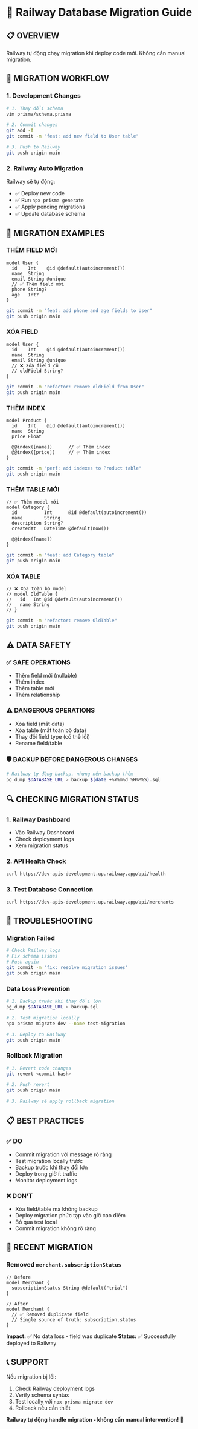 # 🚀 Railway Database Migration Guide

## **📋 OVERVIEW**

Railway tự động chạy migration khi deploy code mới. Không cần manual migration.

## **🔧 MIGRATION WORKFLOW**

### **1. Development Changes**
```bash
# 1. Thay đổi schema
vim prisma/schema.prisma

# 2. Commit changes
git add -A
git commit -m "feat: add new field to User table"

# 3. Push to Railway
git push origin main
```

### **2. Railway Auto Migration**
Railway sẽ tự động:
- ✅ Deploy new code
- ✅ Run `npx prisma generate`
- ✅ Apply pending migrations
- ✅ Update database schema

## **📝 MIGRATION EXAMPLES**

### **THÊM FIELD MỚI**
```prisma
model User {
  id    Int    @id @default(autoincrement())
  name  String
  email String @unique
  // ✅ Thêm field mới
  phone String?
  age   Int?
}
```
```bash
git commit -m "feat: add phone and age fields to User"
git push origin main
```

### **XÓA FIELD**
```prisma
model User {
  id    Int    @id @default(autoincrement())
  name  String
  email String @unique
  // ❌ Xóa field cũ
  // oldField String?
}
```
```bash
git commit -m "refactor: remove oldField from User"
git push origin main
```

### **THÊM INDEX**
```prisma
model Product {
  id    Int    @id @default(autoincrement())
  name  String
  price Float
  
  @@index([name])      // ✅ Thêm index
  @@index([price])     // ✅ Thêm index
}
```
```bash
git commit -m "perf: add indexes to Product table"
git push origin main
```

### **THÊM TABLE MỚI**
```prisma
// ✅ Thêm model mới
model Category {
  id          Int      @id @default(autoincrement())
  name        String
  description String?
  createdAt   DateTime @default(now())
  
  @@index([name])
}
```
```bash
git commit -m "feat: add Category table"
git push origin main
```

### **XÓA TABLE**
```prisma
// ❌ Xóa toàn bộ model
// model OldTable {
//   id   Int @id @default(autoincrement())
//   name String
// }
```
```bash
git commit -m "refactor: remove OldTable"
git push origin main
```

## **⚠️ DATA SAFETY**

### **✅ SAFE OPERATIONS**
- Thêm field mới (nullable)
- Thêm index
- Thêm table mới
- Thêm relationship

### **⚠️ DANGEROUS OPERATIONS**
- Xóa field (mất data)
- Xóa table (mất toàn bộ data)
- Thay đổi field type (có thể lỗi)
- Rename field/table

### **🛡️ BACKUP BEFORE DANGEROUS CHANGES**
```bash
# Railway tự động backup, nhưng nên backup thêm
pg_dump $DATABASE_URL > backup_$(date +%Y%m%d_%H%M%S).sql
```

## **🔍 CHECKING MIGRATION STATUS**

### **1. Railway Dashboard**
- Vào Railway Dashboard
- Check deployment logs
- Xem migration status

### **2. API Health Check**
```bash
curl https://dev-apis-development.up.railway.app/api/health
```

### **3. Test Database Connection**
```bash
curl https://dev-apis-development.up.railway.app/api/merchants
```

## **🚨 TROUBLESHOOTING**

### **Migration Failed**
```bash
# Check Railway logs
# Fix schema issues
# Push again
git commit -m "fix: resolve migration issues"
git push origin main
```

### **Data Loss Prevention**
```bash
# 1. Backup trước khi thay đổi lớn
pg_dump $DATABASE_URL > backup.sql

# 2. Test migration locally
npx prisma migrate dev --name test-migration

# 3. Deploy to Railway
git push origin main
```

### **Rollback Migration**
```bash
# 1. Revert code changes
git revert <commit-hash>

# 2. Push revert
git push origin main

# 3. Railway sẽ apply rollback migration
```

## **📋 BEST PRACTICES**

### **✅ DO**
- Commit migration với message rõ ràng
- Test migration locally trước
- Backup trước khi thay đổi lớn
- Deploy trong giờ ít traffic
- Monitor deployment logs

### **❌ DON'T**
- Xóa field/table mà không backup
- Deploy migration phức tạp vào giờ cao điểm
- Bỏ qua test local
- Commit migration không rõ ràng

## **🎯 RECENT MIGRATION**

### **Removed `merchant.subscriptionStatus`**
```prisma
// Before
model Merchant {
  subscriptionStatus String @default("trial")
}

// After  
model Merchant {
  // ✅ Removed duplicate field
  // Single source of truth: subscription.status
}
```

**Impact:** ✅ No data loss - field was duplicate
**Status:** ✅ Successfully deployed to Railway

## **📞 SUPPORT**

Nếu migration bị lỗi:
1. Check Railway deployment logs
2. Verify schema syntax
3. Test locally với `npx prisma migrate dev`
4. Rollback nếu cần thiết

**Railway tự động handle migration - không cần manual intervention!** 🎉
